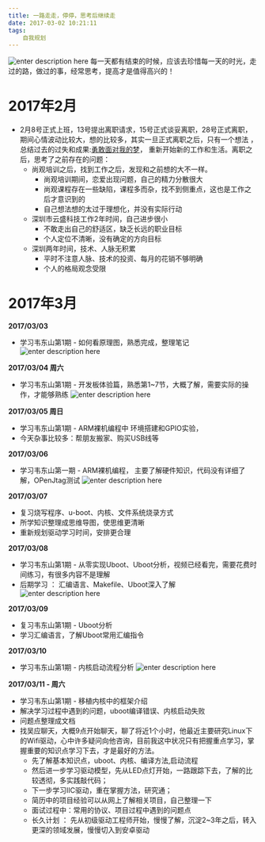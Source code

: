 ```yaml
---
title: 一路走走，停停，思考后继续走
date: 2017-03-02 10:21:11
tags:
	自我规划
---
```


![enter description here][1]
每一天都有结束的时候，应该去珍惜每一天的时光，走过的路，做过的事，经常思考，提高才是值得高兴的！

<!-- more -->

# 2017年2月

 - 2月8号正式上班，13号提出离职请求，15号正式谈妥离职，28号正式离职，期间心情波动比较大，想的比较多，其实一旦正式离职之后，只有一个想法 ，总结过去的过失和成果:[勇敢面对我的梦][2]， 重新开始新的工作和生活。离职之后，思考了之前存在的问题：
    - 尚观培训之后，找到工作之后，发现和之前想的大不一样。
    	- 尚观培训期间，恋爱出现问题，自己的精力分散很大
    	- 尚观课程存在一些缺陷，课程多而杂，找不到侧重点，这也是工作之后才意识到的
    	- 自己想法想的太过于理想化，并没有实际行动
    - 深圳市云盛科技工作2年时间，自己进步很小
    	- 不敢走出自己的舒适区，缺乏长远的职业目标
    	- 个人定位不清晰，没有确定的方向目标
    - 深圳两年时间，技术、人脉无积累
    	- 平时不注意人脉、技术的投资、每月的花销不够明确
    	- 个人的格局观念受限   

# 2017年3月

**2017/03/03**

 - 学习韦东山第1期 - 如何看原理图，熟悉完成，整理笔记
![enter description here][3]

**2017/03/04 周六**
  

 - 学习韦东山第1期 - 开发板体验篇，熟悉第1~7节，大概了解，需要实际的操作，才能够熟练
![enter description here][4]

**2017/03/05 周日**

 - 学习韦东山第1期 - ARM裸机编程中 环境搭建和GPIO实验， 
 - 今天杂事比较多：帮朋友搬家、购买USB线等


**2017/03/06**

 - 学习韦东山第一期 - ARM裸机编程， 主要了解硬件知识，代码没有详细了解，OPenJtag测试
![enter description here][5]

**2017/03/07**

 - 复习烧写程序、u-boot、内核、文件系统烧录方式
 - 所学知识整理成思维导图，使思维更清晰
 - 重新规划驱动学习时间，安排更合理

**2017/03/08**

 - 学习韦东山第1期 - 从零实现Uboot、Uboot分析，视频已经看完，需要花费时间练习，有很多内容不是理解
 - 后期学习 ： 汇编语言、Makefile、Uboot深入了解
![enter description here][6]

**2017/03/09**

- 复习韦东山第1期 - Uboot分析
- 学习汇编语言，了解Uboot常用汇编指令

**2017/03/10**

 - 学习韦东山第1期 - 内核启动流程分析
![enter description here][7]

**2017/03/11 - 周六**

 - 学习韦东山第1期 - 移植内核中的框架介绍
 - 解决学习过程中遇到的问题，uboot编译错误、内核启动失败
 - 问题点整理成文档 
 - 找吴应聊天，大概9点开始聊天，聊了将近1个小时，他最近主要研究Linux下的Wifi驱动，心中许多疑问向他咨询，目前我这中状况只有把握重点学习，掌握重要的知识点学习下去，才是最好的方法。 
      - 先了解基本知识点，uboot、内核、编译方法,启动流程
      - 然后进一步学习驱动模型，先从LED点灯开始，一路跟踪下去，了解的比较透彻，多实践敲代码；
      - 下一步学习IIC驱动，重在掌握方法，研究通；
      - 简历中的项目经验可以从网上了解相关项目，自己整理一下
      - 面试过程中：常用的协议、项目过程中遇到的问题点
      - 长久计划 ： 先从初级驱动工程师开始，慢慢了解，沉淀2~3年之后，转入更深的领域发展，慢慢切入到安卓驱动

  [1]: http://oimqf80rv.bkt.clouddn.com/1489223881570.jpg "图1.jpg"
  [2]: https://wisezhao.github.io/2017/02/21/%E5%8B%87%E6%95%A2%E7%9A%84%E5%8E%BB%E9%9D%A2%E5%AF%B9/
  [3]: http://oimqf80rv.bkt.clouddn.com/1489223881351.jpg "1.png"
  [4]: http://oimqf80rv.bkt.clouddn.com/1489223881652.jpg "2.png"
  [5]: http://oimqf80rv.bkt.clouddn.com/1489223881579.jpg "3.0.png"
  [6]: http://oimqf80rv.bkt.clouddn.com/1489223881864.jpg "4.png"
  [7]: http://oimqf80rv.bkt.clouddn.com/1489223881580.jpg "5.png"
